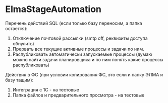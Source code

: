 # ElmaStageAutomation

Перечень действий SQL (если только базу переносим, а папка остается):
1. Отключение почтовой рассылки (smtp off, реквизиты доступа обнулить)
2. Прервать все текущие активные процессы и задачи по ним.
3. Распубликовать автоматически запускаемые процессы (думаю можно найти задачи планировщика и по ним понять какие процессы распубликовать)

Действия в ФС (при условии копирования ФС, это если и папку ЭЛМА и базу тащим):
1. Интеграция с 1С - на тестовые
2. Папка файлов и предварительного просмотра - на тестовые
